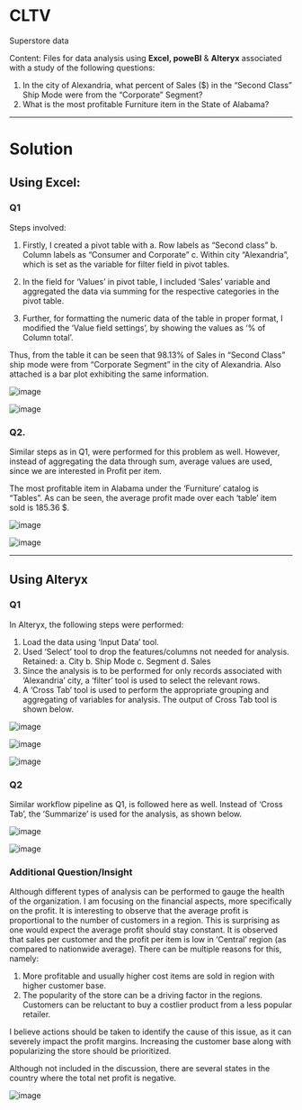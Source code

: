 # CLTV
Superstore data

Content: Files for data analysis using **Excel, poweBI** & **Alteryx** associated with a study of the following questions:

1.	In the city of Alexandria, what percent of Sales ($) in the “Second Class” Ship Mode were from the “Corporate” Segment?
2.	What is the most profitable Furniture item in the State of Alabama?

---

# Solution

## Using Excel:

### Q1

Steps involved:
1.	Firstly, I created a pivot table with 
  a.	Row labels as “Second class” 
  b.	Column labels as “Consumer and Corporate” 
  c.	Within city “Alexandria”, which is set as the variable for filter field in pivot tables.

2.	In the field for ‘Values’ in pivot table, I included ‘Sales’ variable and aggregated the data via summing for the respective categories in the pivot table.

3.	Further, for formatting the numeric data of the table in proper format, I modified the ‘Value field settings’, by showing the values as ‘% of Column total’.
 
Thus, from the table it can be seen that 98.13% of Sales in “Second Class” ship mode were from “Corporate Segment” in the city of Alexandria.
Also attached is a bar plot exhibiting the same information.

![image](https://user-images.githubusercontent.com/28995474/141244512-e7f61820-55b6-4bb2-b4e6-92ecbb4e1e41.png)

![image](https://user-images.githubusercontent.com/28995474/141244454-acbb0e50-8ae3-4c0e-b63f-58172e4f27c5.png)


### Q2.

Similar steps as in Q1, were performed for this problem as well. However, instead of aggregating the data through sum, average values are used, since we are interested in Profit per item.

The most profitable item in Alabama under the ‘Furniture’ catalog is “Tables”. As can be seen, the average profit made over each ‘table’ item sold is 185.36 $.

![image](https://user-images.githubusercontent.com/28995474/141244674-299bd3ec-6eab-4626-9707-2d7271eb563c.png)

![image](https://user-images.githubusercontent.com/28995474/141244689-b9092549-be02-4cb1-928e-ee8136010670.png)

---

## Using Alteryx

### Q1

In Alteryx, the following steps were performed:
1.	Load the data using ‘Input Data’ tool.
2.	Used ‘Select’ tool to drop the features/columns not needed for analysis. Retained:
  a.	City
  b.	Ship Mode
  c.	Segment
  d.	Sales
3.	Since the analysis is to be performed for only records associated with ‘Alexandria’ city, a ‘filter’ tool is used to select the relevant rows.
4.	A ‘Cross Tab’ tool is used to perform the appropriate grouping and aggregating of variables for analysis.
The output of Cross Tab tool is shown below.


![image](https://user-images.githubusercontent.com/28995474/141244753-3f37bd86-4656-4847-b0e8-7258ea3e2b7f.png)

![image](https://user-images.githubusercontent.com/28995474/141244860-16f4d021-00a6-42ea-8069-548049dac18e.png)

![image](https://user-images.githubusercontent.com/28995474/141244875-8b542d1e-ee0e-4425-80a9-7a1f94a27155.png)

### Q2

Similar workflow pipeline as Q1, is followed here as well. Instead of ‘Cross Tab’, the ‘Summarize’ is used for the analysis, as shown below. 

![image](https://user-images.githubusercontent.com/28995474/141244913-09c72b33-2776-40d9-a169-f9d157854b5a.png)

![image](https://user-images.githubusercontent.com/28995474/141244928-38d7136e-2077-4280-a745-7b7ef468777e.png)

### Additional Question/Insight

Although different types of analysis can be performed to gauge the health of the organization. I am focusing on the financial aspects, more specifically on the profit.
It is interesting to observe that the average profit is proportional to the number of customers in a region. This is surprising as one would expect the average profit should stay constant. It is observed that sales per customer and the profit per item is low in ‘Central’ region (as compared to nationwide average).
There can be multiple reasons for this, namely:
1.	More profitable and usually higher cost items are sold in region with higher customer base.
2.	The popularity of the store can be a driving factor in the regions. Customers can be reluctant to buy a costlier product from a less popular retailer.


I believe actions should be taken to identify the cause of this issue, as it can severely impact the profit margins. Increasing the customer base along with popularizing the store should be prioritized. 

Although not included in the discussion, there are several states in the country where the total net profit is negative.

![image](https://user-images.githubusercontent.com/28995474/141244990-dc5b4e89-50a2-40da-891f-833e7754e1c6.png)





